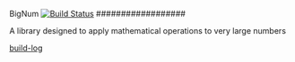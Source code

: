 BigNum [![Build Status](https://travis-ci.org/Syntaf/bignum.svg?branch=master)](https://travis-ci.org/Syntaf/bignum)
##################

A library designed to apply mathematical operations to very large numbers

[build-log](https://travis-ci.org/Syntaf/bignum)

